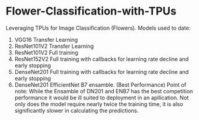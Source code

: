 # Flower-Classification-with-TPUs
Leveraging TPUs for Image Classification (Flowers).
Models used to date:    
1. VGG16 Transfer Learning
2. ResNet101V2 Transfer Learning
3. ResNet101V2 Full training
4. ResNet152V2 Full training with callbacks for learning rate decline and early stopping
5. DenseNet201 Full training with callbacks for learning rate decline and early stopping
6. DenseNet201 EfficientNet B7 ensamble. (Best Performance)
Point of note: While the Ensamble of DN201 and ENB7 has the best competition performance it would be ill suited to deployment in an apllication. Not only does the model require nearly twice the training time, it is also significantly slower in calculating the predictions.
